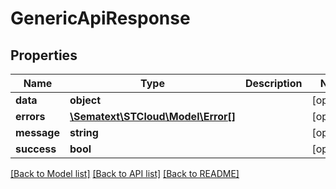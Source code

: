 # GenericApiResponse

## Properties
| Name        | Type                                            | Description | Notes      |
| ----------- | ----------------------------------------------- | ----------- | ---------- |
| **data**    | **object**                                      |             | [optional] |
| **errors**  | [**\Sematext\STCloud\Model\Error[]**](Error.md) |             | [optional] |
| **message** | **string**                                      |             | [optional] |
| **success** | **bool**                                        |             | [optional] |

[[Back to Model list]](../../README.md#documentation-for-models) [[Back to API list]](../../README.md#documentation-for-api-endpoints) [[Back to README]](../../README.md)
